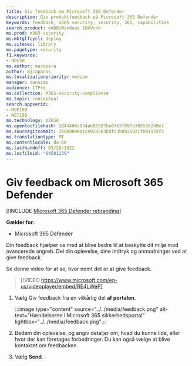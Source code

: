 ```yaml
---
title: Giv feedback om Microsoft 365 Defender
description: Giv produktfeedback på Microsoft 365 Defender
keywords: feedback, m365 security, security, 365, capabilities
search.product: eADQiWindows 10XVcnh
ms.prod: m365-security
ms.mktglfcycl: deploy
ms.sitesec: library
ms.pagetype: security
f1.keywords:
- NOCSH
ms.author: macapara
author: mjcaparas
ms.localizationpriority: medium
manager: dansimp
audience: ITPro
ms.collection: M365-security-compliance
ms.topic: conceptual
search.appverid:
- MOE150
- MET150
ms.technology: m365d
ms.openlocfilehash: 2843406c934ab95587ba07e3f897a3055562d9e1
ms.sourcegitcommit: 3b8e009ea1ce928505b8fc3b8926021fb91155f3
ms.translationtype: MT
ms.contentlocale: da-DK
ms.lasthandoff: 03/28/2022
ms.locfileid: "64501239"
---
```

# <a name="provide-feedback-on-microsoft-365-defender"></a>Giv feedback om Microsoft 365 Defender

[!INCLUDE [Microsoft 365 Defender rebranding](../includes/microsoft-defender.md)]


**Gælder for:**
- Microsoft 365 Defender

Din feedback hjælper os med at blive bedre til at beskytte dit miljø mod avancerede angreb. Del din oplevelse, dine indtryk og anmodninger ved at give feedback.

Se denne video for at se, hvor nemt det er at give feedback.

> [!VIDEO https://www.microsoft.com/en-us/videoplayer/embed/RE4LWeP]


1. Vælg Giv feedback fra en vilkårlig del **af portalen**. 

    :::image type="content" source="../../media/feedback.png" alt-text="Hændelserne i Microsoft 365 sikkerhedsportal" lightbox="../../media/feedback.png":::   
 
2. Bedøm din oplevelse, og angiv detaljer om, hvad du kunne lide, eller hvor der kan foretages forbedringer. Du kan også vælge at blive kontaktet om feedbacken. 

3. Vælg **Send**.
